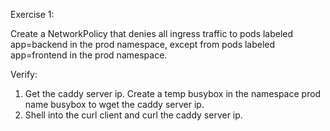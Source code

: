 Exercise 1:

Create a NetworkPolicy that denies all ingress traffic to pods labeled app=backend in the prod namespace, except from pods labeled app=frontend in the prod namespace.

Verify:

1. Get the caddy server ip. Create a temp busybox in the namespace prod name busybox to wget the caddy server ip.
2. Shell into the curl client and curl the caddy server ip.
